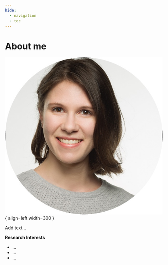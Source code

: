 ```yaml
---
hide:
  - navigation
  - toc
---
```


# About me

![Image title](./assets/images/cv-2.jpg){ align=left width=300 }

Add text...

**Research Interests** 

- ...
- ...
- ...
